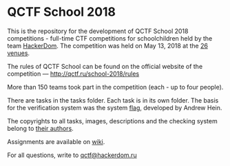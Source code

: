 # QCTF School 2018

This is the repository for the development of QCTF School 2018 competitions - full-time CTF competitions for schoolchildren held by the team [HackerDom](http://hackerdom.ru). The competition was held on May 13, 2018 at the [26 venues](http://qctf.ru/school-2018/places).

The rules of QCTF School can be found on the official website of the competition — http://qctf.ru/school-2018/rules

More than 150 teams took part in the competition (each - up to four people).

There are tasks in the tasks folder. Each task is in its own folder.
The basis for the verification system was the system [flag](https://github.com/andgein/drapo), developed by Andrew Hein.

The copyrights to all tasks, images, descriptions and the checking system belong to [their authors](AUTHORS.md).

Assignments are available on [wiki](https://github.com/HackerDom/qctf-school-2018/wiki).

For all questions, write to qctf@hackerdom.ru
